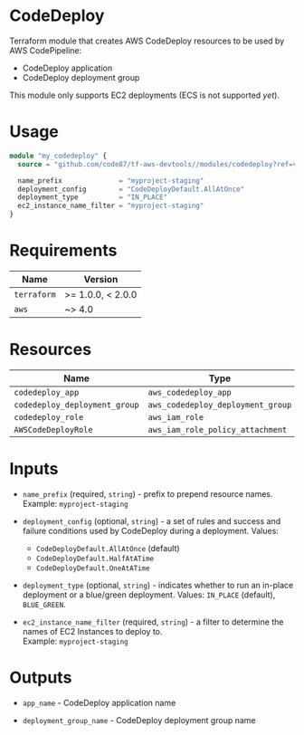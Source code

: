 # CodeDeploy

Terraform module that creates AWS CodeDeploy resources to be used by AWS CodePipeline:
* CodeDeploy application
* CodeDeploy deployment group

This module only supports EC2 deployments (ECS is not supported _yet_).


# Usage

```terraform
module "my_codedeploy" {
  source = "github.com/code87/tf-aws-devtools//modules/codedeploy?ref=v0.0.1"

  name_prefix              = "myproject-staging"
  deployment_config        = "CodeDeployDefault.AllAtOnce"
  deployment_type          = "IN_PLACE"
  ec2_instance_name_filter = "myproject-staging"
}
```


# Requirements

| Name        | Version           |
|-------------|-------------------|
| `terraform` | >= 1.0.0, < 2.0.0 |
| `aws`       | ~> 4.0            |


# Resources

| Name                          | Type                              |
|-------------------------------|-----------------------------------|
| `codedeploy_app`              | `aws_codedeploy_app`              |
| `codedeploy_deployment_group` | `aws_codedeploy_deployment_group` |
| `codedeploy_role`             | `aws_iam_role`                    |
| `AWSCodeDeployRole`           | `aws_iam_role_policy_attachment`  |


# Inputs

* `name_prefix` (required, `string`) - prefix to prepend resource names.<br/>
  Example: `myproject-staging`

* `deployment_config` (optional, `string`) - a set of rules and success and failure conditions used by CodeDeploy during a deployment. Values:
  * `CodeDeployDefault.AllAtOnce` (default)
  * `CodeDeployDefault.HalfAtATime`
  * `CodeDeployDefault.OneAtATime`

* `deployment_type` (optional, `string`) - indicates whether to run an in-place deployment or a blue/green deployment.
  Values: `IN_PLACE` (default), `BLUE_GREEN`.

* `ec2_instance_name_filter` (required, `string`) - a filter to determine the names of EC2 Instances to deploy to.<br/>
  Example: `myproject-staging`


# Outputs

* `app_name` - CodeDeploy application name

* `deployment_group_name` - CodeDeploy deployment group name
